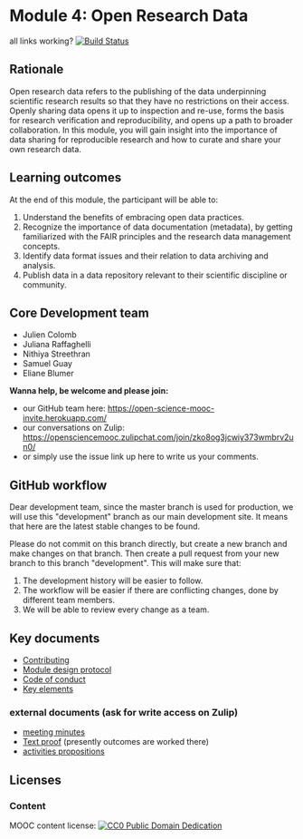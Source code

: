 # Module 4: Open Research Data

all links working? [![Build Status](https://travis-ci.com/OpenScienceMOOC/Module-4-Open-Research-Data.svg?branch=development)](https://travis-ci.com/OpenScienceMOOC/Module-4-Open-Research-Data)

## Rationale <a name="Rationale"></a>

Open research data refers to the publishing of the data underpinning scientific research results so that they have no restrictions on their access. Openly sharing data opens it up to inspection and re-use, forms the basis for research verification and reproducibility, and opens up a path to broader collaboration. In this module, you will gain insight into the importance of data sharing for reproducible research and how to curate and share your own research data.


## Learning outcomes <a name="Learning outcomes"></a>

At the end of this module, the participant will be able to:

1. Understand the benefits of embracing open data practices.
2. Recognize the importance of data documentation (metadata), by getting familiarized with the FAIR principles and the research data management concepts.
3. Identify data format issues and their relation to data archiving and analysis.
4. Publish data in a data repository relevant to their scientific discipline or community.


## Core Development team

- Julien Colomb
- Juliana Raffaghelli
- Nithiya Streethran
- Samuel Guay
- Eliane Blumer

**Wanna help, be welcome and please join:**

- our GitHub team here: https://open-science-mooc-invite.herokuapp.com/
- our conversations on Zulip: https://opensciencemooc.zulipchat.com/join/zko8og3jcwiy373wmbrv2un0/
- or simply use the issue link up here to write us your comments.

## GitHub workflow

Dear development team, since the master branch is used for production, we will use this "development" branch as our main development site. It means that here are the latest stable changes to be found.

Please do not commit on this branch directly, but create a new branch and make changes on that branch. Then create a pull request from your new branch to this branch "development". This will make sure that:

1. The development history will be easier to follow.
2. The workflow will be easier if there are conflicting changes, done by different team members.
3. We will be able to review every change as a team. 




## Key documents <a name="Key documents"></a>

- [Contributing](CONTRIBUTING.md)
- [Module design protocol](/production_toolkit/MODULE_DESIGN_PROTOCOL.md)
- [Code of conduct](CODE_OF_CONDUCT.md)
- [Key elements](key_elements.md)

### external documents (ask for write access on Zulip)

- [meeting minutes](https://cryptpad.fr/code/#/2/code/view/tEH0V33jWuDeLNLtK3diOcOBS9UQOhf0o2lkXHkdZ80/)
- [Text proof](https://cryptpad.fr/pad/#/2/pad/edit/gA8iHiW2pKrrvyQy8mADvPJX/) (presently outcomes are worked there)
- [activities propositions](https://docs.google.com/spreadsheets/d/1KzaPvz-5FVj1KzL4ZI-kETvhErrOPxu3s0bJqrgKqA0/edit?usp=sharing)

## Licenses <a name="Licenses"></a>

### Content 
MOOC content license: [![CC0 Public Domain Dedication](https://img.shields.io/badge/License-CC0%201.0-lightgrey.svg)](https://creativecommons.org/publicdomain/zero/1.0/)

